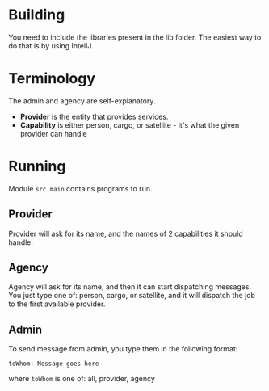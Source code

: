 # Building

You need to include the libraries present in the lib folder.
The easiest way to do that is by using IntelIJ.

# Terminology

The admin and agency are self-explanatory.

* **Provider** is the entity that provides services.
* **Capability** is either person, cargo, or satellite - it's what the given provider can handle

# Running

Module `src.main` contains programs to run.

## Provider

Provider will ask for its name, and the names of 2 capabilities it should handle.

## Agency

Agency will ask for its name, and then it can start dispatching messages.
You just type one of: person, cargo, or satellite, and it will dispatch the job
to the first available provider.

## Admin

To send message from admin, you type them in the following format:
```
toWhom: Message goes here
```

where `toWhom` is one of: all, provider, agency